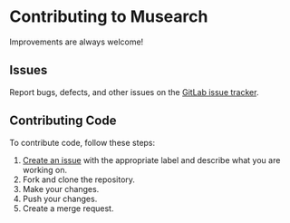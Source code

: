 # Contributing to Musearch

Improvements are always welcome!

## Issues

Report bugs, defects, and other issues on the [GitLab issue tracker](https://gitlab.com/johnjago/musearch/issues).

## Contributing Code

To contribute code, follow these steps:

1. [Create an issue](https://gitlab.com/johnjago/musearch/issues) with the appropriate label and describe what you are working on.
2. Fork and clone the repository.
3. Make your changes.
4. Push your changes.
5. Create a merge request.

